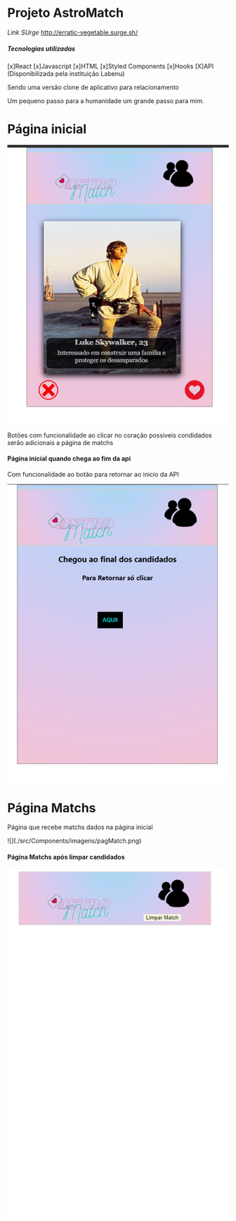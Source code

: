 <h1>Projeto AstroMatch</h1>

*Link SUrge*
http://erratic-vegetable.surge.sh/

##### Tecnologias utilizadas

[x]React
[x]Javascript
[x]HTML
[x]Styled Components
[x]Hooks
[X]API (Disponibilizada pela instituição Labenu)

<p>Sendo uma versão clone de aplicativo para relacionamento</p>
<p>Um pequeno passo para a humanidade um grande passo para mim.</p>


# Página inicial
![](./src/Components/imagens/pagInicial.png)
<p>Botões com funcionalidade ao clicar no coração possiveis condidados serão adicionais a página de matchs</p>

#### Página inicial quando chega ao fim da api

<p> Com funcionalidade ao botão para retornar ao inicio da API</p>

![](./src/Components/imagens/pagFimApi.png)

# Página Matchs

<p>Página que recebe matchs dados na página inicial</p>
![](./src/Components/imagens/pagMatch.png)

#### Página Matchs após limpar candidados
![](./src/Components/imagens/pagClear.png)